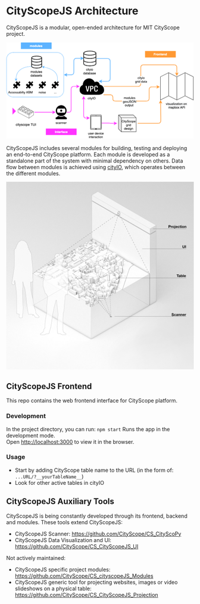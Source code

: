 # CityScopeJS Architecture

CityScopeJS is a modular, open-ended architecture for MIT CityScope project.

![CityScopeJS Architecture](figures/CityScopeJS_arch.png)

CityScopeJS includes several modules for building, testing and deploying an end-to-end CityScope platform. Each module is developed as a standalone part of the system with minimal dependency on others. Data flow between modules is achieved using [cityIO](https://cityio.media.mit.edu), which operates between the different modules.

![TUI](figures/CityScopeJS.jpg)

## CityScopeJS Frontend

This repo contains the web frontend interface for CityScope platform.

### Development

In the project directory, you can run: `npm start` Runs the app in the development mode.<br /> Open [http://localhost:3000](http://localhost:3000) to view it in the browser.

### Usage

-   Start by adding CityScope table name to the URL (in the form of: `...URL/?__yourTableName__`)
-   Look for other active tables in cityIO

## CityScopeJS Auxiliary Tools

CityScopeJS is being constantly developed through its frontend, backend and modules. These tools extend CityScopeJS:

-   CityScopeJS Scanner: https://github.com/CityScope/CS_CityScoPy
-   CityScopeJS Data Visualization and UI: https://github.com/CityScope/CS_CityScopeJS_UI

Not actively maintained:

-   CityScopeJS specific project modules: https://github.com/CityScope/CS_cityscopeJS_Modules
-   CityScopeJS generic tool for projecting websites, images or video slideshows on a physical table: https://github.com/CityScope/CS_CityScopeJS_Projection
